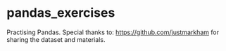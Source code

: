 # pandas_exercises
Practising Pandas.
Special thanks to: https://github.com/justmarkham for sharing the dataset and materials.
